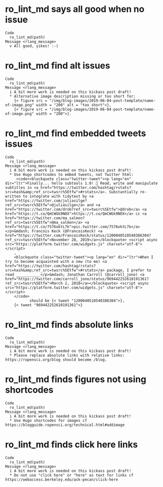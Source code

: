 # ro_lint_md says all good when no issue

    Code
      ro_lint_md(path)
    Message <rlang_message>
      v All good, yikes! :-)

# ro_lint_md find alt issues

    Code
      ro_lint_md(path)
    Message <rlang_message>
      i A bit more work is needed on this kickass post draft!
      * Alternative image description missing or too short for:
        {< figure src = "/img/blog-images/2019-06-04-post-template/name-of-image.png" width = "200" alt = "too short">},
        {< figure src = "/img/blog-images/2019-06-04-post-template/name-of-image.png" width = "200">}.

# ro_lint_md find embedded tweets issues

    Code
      ro_lint_md(path)
    Message <rlang_message>
      i A bit more work is needed on this kickass post draft!
      * Use Hugo shortcodes to embed tweets, not Twitter html:
         <code><blockquote class="twitter-tweet"><p lang="en" dir="ltr">Finally... hello subtools 1.0! 🥳 Read, write and manipulate subtitles in <a href="https://twitter.com/hashtag/rstats?src=hash&amp;ref_src=twsrc%5Etfw">#rstats</a>. Substantially re-written to integrate with tidytext by <a href="https://twitter.com/juliasilge?ref_src=twsrc%5Etfw">@juliasilge</a> and <a href="https://twitter.com/drob?ref_src=twsrc%5Etfw">@drob</a> <a href="https://t.co/QmCWGk9NOX">https://t.co/QmCWGk9NOX</a> cc <a href="https://twitter.com/ma_salmon?ref_src=twsrc%5Etfw">@ma_salmon</a> <a href="https://t.co/7576oktL7k">pic.twitter.com/7576oktL7k</a></p>&mdash; Francois Keck (@FrancoisKeck) <a href="https://twitter.com/FrancoisKeck/status/1200040510540386304?ref_src=twsrc%5Etfw">November 28, 2019</a></blockquote> <script async src="https://platform.twitter.com/widgets.js" charset="utf-8"></script> 
        ,
        <blockquote class="twitter-tweet"><p lang="en" dir="ltr">When I try to become acquainted with a new (to me) <a href="https://twitter.com/hashtag/rstats?src=hash&amp;ref_src=twsrc%5Etfw">#rstats</a> package, I prefer to read ___________</p>&mdash; Jonathan Carroll (@carroll_jono) <a href="https://twitter.com/carroll_jono/status/969442252610191361?ref_src=twsrc%5Etfw">March 2, 2018</a></blockquote> <script async src="https://platform.twitter.com/widgets.js" charset="utf-8"></script> 
        </code>
               should be {< tweet "1200040510540386304">},
        {< tweet "969442252610191361">}

# ro_lint_md finds absolute links

    Code
      ro_lint_md(path)
    Message <rlang_message>
      i A bit more work is needed on this kickass post draft!
      * Please replace absolute links with relative links: https://ropensci.org/blog should become /blog.

# ro_lint_md finds figures not using shortcodes

    Code
      ro_lint_md(path)
    Message <rlang_message>
      i A bit more work is needed on this kickass post draft!
      * Use Hugo shortcodes for images cf https://blogguide.ropensci.org/technical.html#addimage

# ro_lint_md finds click here links

    Code
      ro_lint_md(path)
    Message <rlang_message>
      i A bit more work is needed on this kickass post draft!
      * Do not use "click here" or "here" as text for links cf https://webaccess.berkeley.edu/ask-pecan/click-here

